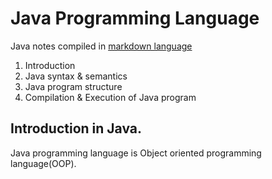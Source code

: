 # Java Programming Language
Java notes compiled in 
  [markdown language](https://www.markdownguide.org/cheat-sheet/)
1. Introduction
2. Java syntax & semantics
3. Java program structure
4. Compilation & Execution of Java program

## Introduction in Java.
Java programming language is Object oriented programming language(OOP).


 
 
